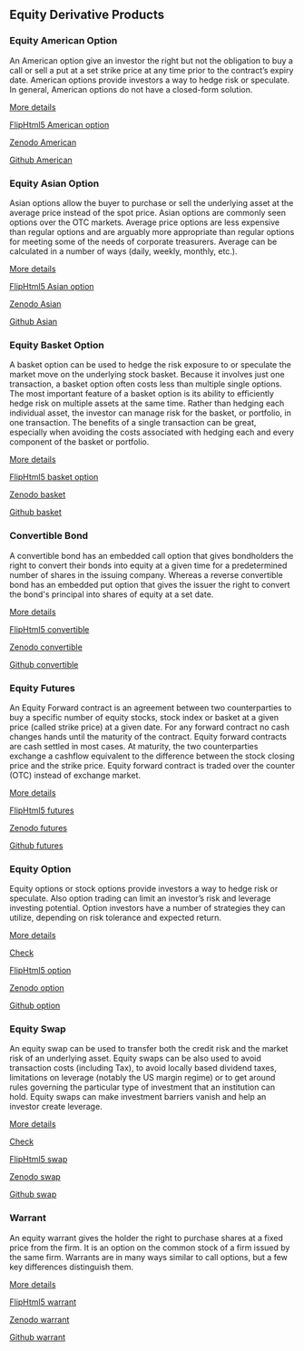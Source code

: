 ## Equity Derivative Products

### Equity American Option

An American option give an investor the right but not the obligation to buy a call or sell a put at a set strike price at any time prior to the contract’s expiry 
date. American options provide investors a way to hedge risk or speculate.  In general, American options do not have a closed-form solution.

[More details](./EqAmerican-1.pdf)

[FlipHtml5 American option](https://fliphtml5.com/download/download-pdf-file.php?str=x0DZh9GTud3bENXamcTOxgjM5ITPkl0av9mY)

[Zenodo American](https://zenodo.org/record/3942431/files/EqAmerican-1.pdf)

[Github American](https://david.pubpub.org/pub/4fm8u3f4/download/pdf)


### Equity Asian Option 

 Asian options allow the buyer to purchase or sell the underlying asset at the average price instead of the spot price. Asian options are commonly seen options 
 over the OTC markets. Average price options are less expensive than regular options and are arguably more appropriate than regular options for meeting some of 
 the needs of corporate treasurers. Average can be calculated in a number of ways (daily, weekly, monthly, etc.).
 
 [More details](./EqAsian-2.pdf)
 
 [FlipHtml5 Asian option](https://fliphtml5.com/download/download-pdf-file.php?str=x0DZh9GTud3bENXamcTMygjM5ITPkl0av9mY)
 
 [Zenodo Asian](https://zenodo.org/record/3944987/files/EqAsian-2.pdf)
 
 [Github Asian](https://david.pubpub.org/pub/ccmadp61/download/pdf)
 
 
 ### Equity Basket Option
 
 A basket option can be used to hedge the risk exposure to or speculate the market move on the underlying stock basket. Because it involves just one transaction, 
 a basket option often costs less than multiple single options. The most important feature of a basket option is its ability to efficiently hedge risk on multiple 
 assets at the same time. Rather than hedging each individual asset, the investor can manage risk for the basket, or portfolio, in one transaction. The benefits 
 of a single transaction can be great, especially when avoiding the costs associated with hedging each and every component of the basket or portfolio.
 
  [More details](./EqBasket-3.pdf)
  
  [FlipHtml5 basket option](https://fliphtml5.com/download/download-pdf-file.php?str=x0DZh9GTud3bENXamIzMygjM5ITPkl0av9mY)
  
  [Zenodo basket](https://zenodo.org/record/3945086/files/EqBasket-3.pdf)
  
  [Github basket](https://david.pubpub.org/pub/iycnkfjo/download/pdf)
  
  
  ### Convertible Bond
  
  A convertible bond has an embedded call option that gives bondholders the right to convert their bonds into equity at a given time for a predetermined number 
  of shares in the issuing company. Whereas a reverse convertible bond has an embedded put option that gives the issuer the right to convert the bond's principal 
  into shares of equity at a set date. 
  
  [More details](./EqConvertible-4.pdf)
  
  [FlipHtml5 convertible](https://fliphtml5.com/download/download-pdf-file.php?str=x0DZh9GTud3bENXamczMygjM5ITPkl0av9mY)
  
  [Zenodo convertible](https://zenodo.org/record/3945092/files/EqConvertible-4.pdf)
  
  [Github convertible](https://david.pubpub.org/pub/p5wrxj58/download/pdf)
  
   
   ### Equity Futures
   
   An Equity Forward contract is an agreement between two counterparties to buy a specific number of equity stocks, stock index or basket at a given price 
   (called strike price) at a given date. For any forward contract no cash changes hands until the maturity of the contract. Equity forward contracts are cash 
   settled in most cases. At maturity, the two counterparties exchange a cashflow equivalent to the difference between the stock closing price and the strike price.
   Equity forward contract is traded over the counter (OTC) instead of exchange market. 
   
   [More details](./EqFuture-5.pdf)
   
   [FlipHtml5 futures](https://fliphtml5.com/download/download-pdf-file.php?str=x0DZh9GTud3bENXamATNxgDN5ITPkl0av9mY)
   
   [Zenodo futures](https://zenodo.org/record/3948301/files/EqFuture-5.pdf)
   
   [Github futures](https://david.pubpub.org/pub/oe0dizke/download/pdf)
   
   
   ### Equity Option
   
   Equity options or stock options provide investors a way to hedge risk or speculate.  Also option trading can limit an investor’s risk and leverage investing 
   potential. Option investors have a number of strategies they can utilize, depending on risk tolerance and expected return. 
   
   [More details](./EqOption-6.pdf) 
   
   [Check](https://finpricing.com/lib/EqOption.html)
   
   [FlipHtml5 option](https://fliphtml5.com/download/download-pdf-file.php?str=x0DZh9GTud3bENXamMTNxgDN5ITPkl0av9mY)
   
   [Zenodo option](https://zenodo.org/record/3948304/files/EqOption-6.pdf)
   
   [Github option](https://david.pubpub.org/pub/4373ry94/download/pdf)
   
   
   ### Equity Swap
   
   An equity swap can be used to transfer both the credit risk and the market risk of an underlying asset. Equity swaps can be also used to avoid transaction 
   costs (including Tax), to avoid locally based dividend taxes, limitations on leverage (notably the US margin regime) or to get around rules governing the 
   particular type of investment that an institution can hold. Equity swaps can make investment barriers vanish and help an investor create leverage. 
   
   [More details](./EqSwap-7.pdf)
   
   [Check](https://finpricing.com/lib/EqSwap.html)
   
   [FlipHtml5 swap](https://fliphtml5.com/download/download-pdf-file.php?str=x0DZh9GTud3bENXamYTNxgDN5ITPkl0av9mY)
   
   [Zenodo swap](https://zenodo.org/record/3948310/files/EqSwap-7.pdf)
   
   [Github swap](https://david.pubpub.org/pub/hmpp2r25/download/pdf)
   
   
   ### Warrant
   
   An equity warrant gives the holder the right to purchase shares at a fixed price from the firm. It is an option on the common stock of a firm issued by the 
   same firm. Warrants are in many ways similar to call options, but a few key differences distinguish them. 
   
   [More details](./EqWarrant-8.pdf)     
   
   [FlipHtml5 warrant](https://fliphtml5.com/download/download-pdf-file.php?str=x0DZh9GTud3bENXamgTNxgDN5ITPkl0av9mY)
   
   [Zenodo warrant](https://zenodo.org/record/3948314/files/EqWarrant-8.pdf)
   
   [Github warrant](https://david.pubpub.org/pub/tejvirlb/download/pdf)
   
   